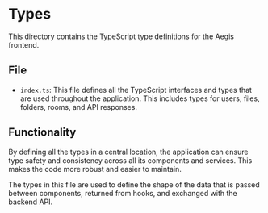 # Types

This directory contains the TypeScript type definitions for the Aegis frontend.

## File

*   `index.ts`: This file defines all the TypeScript interfaces and types that are used throughout the application. This includes types for users, files, folders, rooms, and API responses.

## Functionality

By defining all the types in a central location, the application can ensure type safety and consistency across all its components and services. This makes the code more robust and easier to maintain.

The types in this file are used to define the shape of the data that is passed between components, returned from hooks, and exchanged with the backend API.
